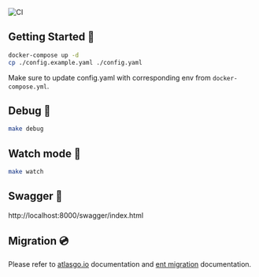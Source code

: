 ![CI](https://github.com/stewie1520/blog-ent/actions/workflows/go.yml/badge.svg)

## Getting Started 🎃

```sh
docker-compose up -d
cp ./config.example.yaml ./config.yaml
```

Make sure to update config.yaml with corresponding env from `docker-compose.yml`.

## Debug 🐞

```sh
make debug
```

## Watch mode 👀

```sh
make watch
```

## Swagger 🧾
http://localhost:8000/swagger/index.html

## Migration 💿

Please refer to [atlasgo.io](https://atlasgo.io/getting-started/) documentation and [ent migration](https://entgo.io/docs/data-migrations) documentation.
